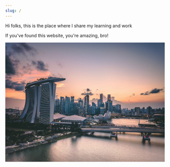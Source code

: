 ```yaml
---
slug: /
---
```


Hi folks, this is the place where I share my learning and work

If you've found this website, you're amazing, bro!

![img](./img/sing.jpg)
